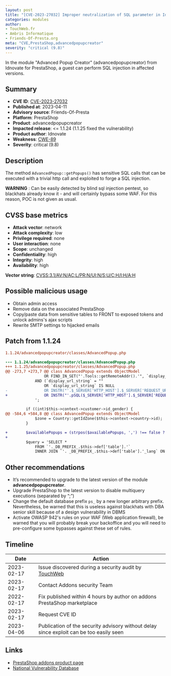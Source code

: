 ```yaml
---
layout: post
title: "[CVE-2023-27032] Improper neutralization of SQL parameter in Idnovate - AdvancedPopupCreator module for PrestaShop"
categories: modules
author:
- TouchWeb.fr
- Ambris Informatique
- Friends-Of-Presta.org
meta: "CVE,PrestaShop,advancedpopupcreator"
severity: "critical (9.8)"
---
```


In the module "Advanced Popup Creator" (advancedpopupcreator) from Idnovate for PrestaShop, a guest can perform SQL injection in affected versions.

## Summary

* **CVE ID**: [CVE-2023-27032](https://cve.mitre.org/cgi-bin/cvename.cgi?name=CVE-2023-27032)
* **Published at**: 2023-04-11
* **Advisory source**: Friends-Of-Presta
* **Platform**: PrestaShop
* **Product**: advancedpopupcreator
* **Impacted release**: <= 1.1.24 (1.1.25 fixed the vulnerability)
* **Product author**: Idnovate
* **Weakness**: [CWE-89](https://cwe.mitre.org/data/definitions/89.html)
* **Severity**: critical (9.8)

## Description

The method `AdvancedPopup::getPopups()` has sensitive SQL calls that can be executed with a trivial http call and exploited to forge a SQL injection.

**WARNING** : Can be easily detected by blind sql injection pentest, so blackhats already know it - and will certainly bypass some WAF. For this reason, POC is not given as usual.

## CVSS base metrics

* **Attack vector**: network
* **Attack complexity**: low
* **Privilege required**: none
* **User interaction**: none
* **Scope**: unchanged
* **Confidentiality**: high
* **Integrity**: high
* **Availability**: high

**Vector string**: [CVSS:3.1/AV:N/AC:L/PR:N/UI:N/S:U/C:H/I:H/A:H](https://nvd.nist.gov/vuln-metrics/cvss/v3-calculator?vector=AV:N/AC:L/PR:N/UI:N/S:U/C:H/I:H/A:H)

## Possible malicious usage

* Obtain admin access
* Remove data on the associated PrestaShop
* Copy/paste data from sensitive tables to FRONT to exposed tokens and unlock admins's ajax scripts
* Rewrite SMTP settings to hijacked emails

## Patch from 1.1.24

```diff
1.1.24/advancedpopupcreator/classes/AdvancedPopup.php

--- 1.1.24/advancedpopupcreator/classes/AdvancedPopup.php
+++ 1.1.25/advancedpopupcreator/classes/AdvancedPopup.php
@@ -273,7 +273,7 @@ class AdvancedPopup extends ObjectModel
                 OR FIND_IN_SET("'.Tools::getRemoteAddr().'", `display_ip_string`))
             AND (`display_url_string` = ""
                 OR `display_url_string` IS NULL
-                OR INSTR("'.$_SERVER['HTTP_HOST'].$_SERVER['REQUEST_URI'].'", `display_url_string`) > 0)
+                OR INSTR("'.pSQL($_SERVER['HTTP_HOST'].$_SERVER['REQUEST_URI']).'", `display_url_string`) > 0)
             ';

         if ((int)$this->context->customer->id_gender) {
@@ -584,6 +584,8 @@ class AdvancedPopup extends ObjectModel
             $zone = Country::getIdZone($this->context->country->id);
         }

+        $availablePopups = (strpos($availablePopups, ',') !== false ? implode(',', array_map('intval', explode(',', $availablePopups))) : (int) $availablePopups);
+
         $query = 'SELECT *
             FROM `'._DB_PREFIX_.$this->def['table'].'`
             INNER JOIN `'. _DB_PREFIX_.$this->def['table'].'_lang` ON `'._DB_PREFIX_.$this->def['table'].'`.`id_advancedpopup` = `'._DB_PREFIX_.$this->def['table']. '_lang`.`id_advancedpopup`


```

## Other recommendations

* It’s recommended to upgrade to the latest version of the module **advancedpopupcreator**.
* Upgrade PrestaShop to the latest version to disable multiquery executions (separated by “;”)
* Change the default database prefix `ps_` by a new longer arbitrary prefix. Nevertheless, be warned that this is useless against blackhats with DBA senior skill because of a design vulnerability in DBMS
* Activate OWASP 942's rules on your WAF (Web application firewall), be warned that you will probably break your backoffice and you will need to pre-configure some bypasses against these set of rules.

## Timeline

| Date | Action |
|--|--|
| 2023-02-17 | Issue discovered during a security audit by [TouchWeb](https://www.touchweb.fr) |
| 2023-02-17 | Contact Addons security Team |
| 2022-02-17 | Fix published within 4 hours by author on addons PrestaShop marketplace |
| 2023-02-17 | Request CVE ID |
| 2023-04-06 | Publication of the security advisory without delay since exploit can be too easily seen |

## Links

* [PrestaShop addons product page](https://addons.prestashop.com/en/pop-up/23773-popup-on-entry-exit-popup-add-product-and-newsletter.html)
* [National Vulnerability Database](https://nvd.nist.gov/vuln/detail/CVE-2023-27032)
